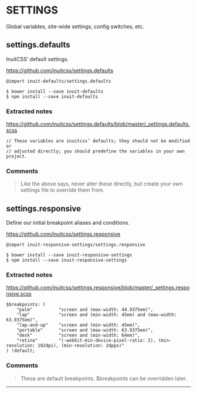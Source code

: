 # SETTINGS
Global variables, site-wide settings, config switches, etc.

## settings.defaults
InuitCSS’ default settings.

<https://github.com/inuitcss/settings.defaults>

```
@import inuit-defaults/settings.defaults
```
```
$ bower install --save inuit-defaults
$ npm install --save inuit-defaults
```
### Extracted notes
<https://github.com/inuitcss/settings.defaults/blob/master/_settings.defaults.scss>
```
// These variables are inuitcss’ defaults; they should not be modified or
// adjusted directly; you should predefine the variables in your own project.
```
### Comments
> Like the above says, never alter these directly, but create your own settings file to override them from.

## settings.responsive
Define our initial breakpoint aliases and conditions.

<https://github.com/inuitcss/settings.responsive>
```
@import inuit-responsive-settings/settings.responsive
```
```
$ bower install --save inuit-responsive-settings
$ npm install --save inuit-responsive-settings
```
### Extracted notes
<https://github.com/inuitcss/settings.responsive/blob/master/_settings.responsive.scss>
```
$breakpoints: (
    "palm"          "screen and (max-width: 44.9375em)",
    "lap"           "screen and (min-width: 45em) and (max-width: 63.9375em)",
    "lap-and-up"    "screen and (min-width: 45em)",
    "portable"      "screen and (max-width: 63.9375em)",
    "desk"          "screen and (min-width: 64em)",
    "retina"        "(-webkit-min-device-pixel-ratio: 2), (min-resolution: 192dpi), (min-resolution: 2dppx)"
) !default;
```
### Comments
> These are default breakpoints. $breakpoints can be overridden later.

---
